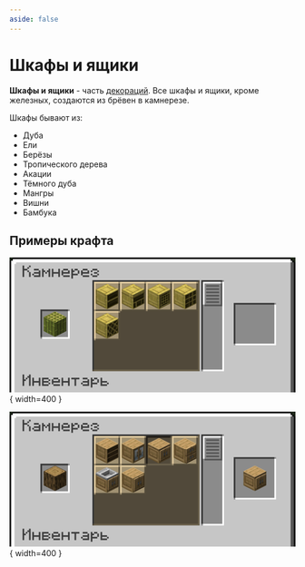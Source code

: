 ```yaml
---
aside: false
---
```


# Шкафы и ящики

<ItemCard>
<Card style="overflow: hidden;" class="m-0">
    <template #header>
        <Image alt="user header" src="/assets/bestiary/block/drawer.png" width="40%"/>
    </template>
    <template #title>Шкафы и ящики</template>
    <template #content>
      <Divider />
      <h3>Получение:</h3>
      <ul>
      <li>Крафт</li>
      </ul>
      <Divider />
      <p>Текстура: КСЭПСП</p>
    </template>
</Card>
</ItemCard>

**Шкафы и ящики** - часть [декораций](../../../gameplay/unique/decor). Все шкафы и ящики, кроме железных, создаются из брёвен в камнерезе.

Шкафы бывают из:

- Дуба
- Ели
- Берёзы
- Тропического дерева
- Акации
- Тёмного дуба
- Мангры
- Вишни
- Бамбука

## Примеры крафта

![Дубовые шкафы](/assets/bestiary/crafts/bamboo_cabinets.png){ width=400 }

![Бамбуковый шкаф](/assets/bestiary/crafts/oak_cabinets.png){ width=400 }

